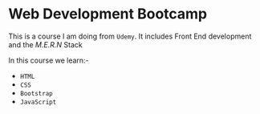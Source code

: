 # Web Development Bootcamp
This is a course I am doing from `Udemy`. It includes Front End development and the *M.E.R.N* Stack

In this course we learn:-
  - `HTML`
  - `CSS`
  - `Bootstrap`
  - `JavaScript`
